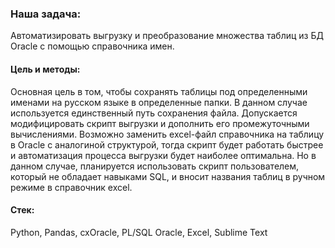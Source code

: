 ### Наша задача: 
Автоматизировать выгрузку и преобразование множества таблиц из БД Oracle с помощью справочника имен.

#### Цель и методы:
Основная цель в том, чтобы сохранять таблицы под определенными именами на русском языке в определенные папки. В данном случае используется единственный путь сохранения файла. Допускается модифицировать скрипт выгрузки и дополнить его промежуточными вычислениями. Возможно заменить excel-файл справочника на таблицу в Oracle с аналогиной структурой, тогда скрипт будет работать быстрее и автоматизация процесса выгрузки будет наиболее оптимальна. Но в данном случае, планируется использовать скрипт пользователем, который не обладает навыками SQL, и вносит названия таблиц в ручном режиме в справочник excel.

#### Стек: 
Python, Pandas, cxOracle, PL/SQL Oracle, Excel, Sublime Text
